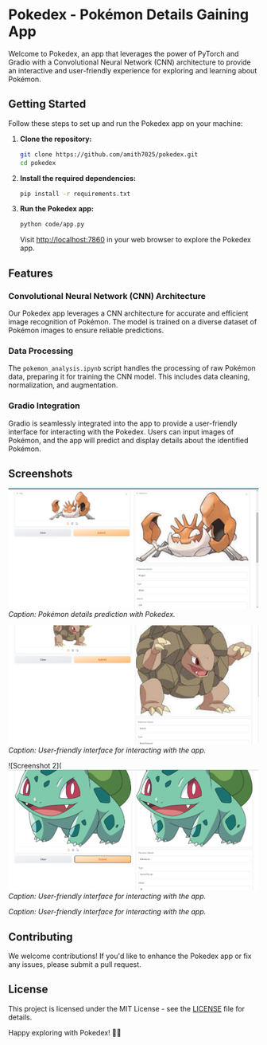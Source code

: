 # Pokedex - Pokémon Details Gaining App

Welcome to Pokedex, an app that leverages the power of PyTorch and Gradio with a Convolutional Neural Network (CNN) architecture to provide an interactive and user-friendly experience for exploring and learning about Pokémon.


## Getting Started

Follow these steps to set up and run the Pokedex app on your machine:

1. **Clone the repository:**

    ```bash
    git clone https://github.com/amith7025/pokedex.git
    cd pokedex
    ```

2. **Install the required dependencies:**

    ```bash
    pip install -r requirements.txt
    ```

3. **Run the Pokedex app:**

    ```bash
    python code/app.py
    ```

    Visit [http://localhost:7860](http://localhost:7860) in your web browser to explore the Pokedex app.

## Features

### Convolutional Neural Network (CNN) Architecture

Our Pokedex app leverages a CNN architecture for accurate and efficient image recognition of Pokémon. The model is trained on a diverse dataset of Pokémon images to ensure reliable predictions.

### Data Processing

The `pokemon_analysis.ipynb` script handles the processing of raw Pokémon data, preparing it for training the CNN model. This includes data cleaning, normalization, and augmentation.

### Gradio Integration

Gradio is seamlessly integrated into the app to provide a user-friendly interface for interacting with the Pokedex. Users can input images of Pokémon, and the app will predict and display details about the identified Pokémon.

## Screenshots

![Screenshot 1](https://github.com/amith7025/pokedex/blob/main/Screenshot%202023-12-31%20191128.png)
*Caption: Pokémon details prediction with Pokedex.*

![Screenshot 2](https://github.com/amith7025/pokedex/blob/main/Screenshot%202023-12-31%20191200.png)
*Caption: User-friendly interface for interacting with the app.*

![Screenshot 2](![Screenshot 2](https://github.com/amith7025/pokedex/blob/main/Screenshot%202023-12-31%20191232.png)
*Caption: User-friendly interface for interacting with the app.*

*Caption: User-friendly interface for interacting with the app.*

## Contributing

We welcome contributions! If you'd like to enhance the Pokedex app or fix any issues, please submit a pull request.

## License

This project is licensed under the MIT License - see the [LICENSE](LICENSE) file for details.

Happy exploring with Pokedex! 🚀✨



